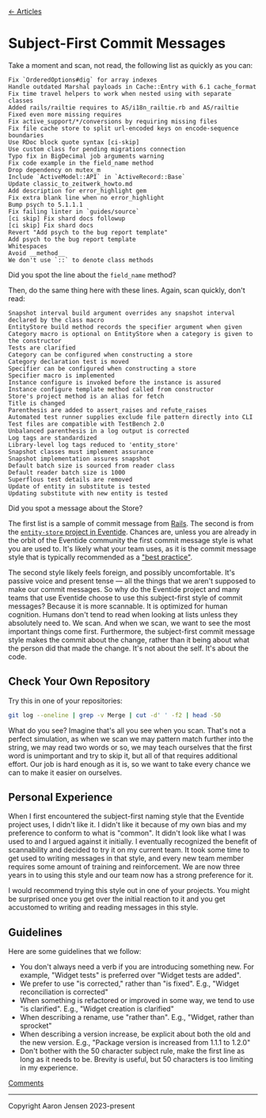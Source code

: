 [← Articles](README.md#articles)

# Subject-First Commit Messages

Take a moment and scan, not read, the following list as quickly as you can:

```
Fix `OrderedOptions#dig` for array indexes
Handle outdated Marshal payloads in Cache::Entry with 6.1 cache_format
Fix time travel helpers to work when nested using with separate classes
Added rails/railtie requires to AS/i18n_railtie.rb and AS/railtie
Fixed even more missing requires
Fix active_support/*/conversions by requiring missing files
Fix file cache store to split url-encoded keys on encode-sequence boundaries
Use RDoc block quote syntax [ci-skip]
Use custom class for pending migrations connection
Typo fix in BigDecimal job arguments warning
Fix code example in the field_name method
Drop dependency on mutex_m
Include `ActiveModel::API` in `ActiveRecord::Base`
Update classic_to_zeitwerk_howto.md
Add description for error_highlight gem
Fix extra blank line when no error_highlight
Bump psych to 5.1.1.1
Fix failing linter in `guides/source`
[ci skip] Fix shard docs followup
[ci skip] Fix shard docs
Revert "Add psych to the bug report template"
Add psych to the bug report template
Whitespaces
Avoid __method__
We don't use `::` to denote class methods
```

Did you spot the line about the `field_name` method?

Then, do the same thing here with these lines. Again, scan quickly, don't read:

```
Snapshot interval build argument overrides any snapshot interval declared by the class macro
EntityStore build method records the specifier argument when given
Category macro is optional on EntityStore when a category is given to the constructor
Tests are clarified
Category can be configured when constructing a store
Category declaration test is moved
Specifier can be configured when constructing a store
Specifier macro is implemented
Instance configure is invoked before the instance is assured
Instance configure template method called from constructor
Store's project method is an alias for fetch
Title is changed
Parenthesis are added to assert_raises and refute_raises
Automated test runner supplies exclude file pattern directly into CLI
Test files are compatible with TestBench 2.0
Unbalanced parenthesis in a log output is corrected
Log tags are standardized
Library-level log tags reduced to 'entity_store'
Snapshot classes must implement assurance
Snapshot implementation assures snapshot
Default batch size is sourced from reader class
Default reader batch size is 1000
Superflous test details are removed
Update of entity in substitute is tested
Updating substitute with new entity is tested
```

Did you spot a message about the Store?

The first list is a sample of commit message from [Rails](https://github.com/rails/rails). The second is from the [`entity-store` project in Eventide](https://github.com/eventide-project/entity-store). Chances are, unless you are already in the orbit of the Eventide community the first commit message style is what you are used to. It's likely what your team uses, as it is the commit message style that is typically recommended as a ["best practice"](./best-practices.md).

The second style likely feels foreign, and possibly uncomfortable. It's passive voice and present tense &mdash; all the things that we aren't supposed to make our commit messages. So why do the Eventide project and many teams that use Eventide choose to use this subject-first style of commit messages? Because it is more scannable. It is optimized for human cognition. Humans don't tend to read when looking at lists unless they absolutely need to. We scan. And when we scan, we want to see the most important things come first. Furthermore, the subject-first commit message style makes the commit about the change, rather than it being about what the person did that made the change. It's not about the self. It's about the code.

## Check Your Own Repository

Try this in one of your repositories:

```sh
git log --oneline | grep -v Merge | cut -d' ' -f2 | head -50
```

What do you see? Imagine that's all you see when you scan. That's not a perfect simulation, as when we scan we may pattern match further into the string, we may read two words or so, we may teach ourselves that the first word is unimportant and try to skip it, but all of that requires additional effort. Our job is hard enough as it is, so we want to take every chance we can to make it easier on ourselves.

## Personal Experience

When I first encountered the subject-first naming style that the Eventide project uses, I didn't like it. I didn't like it because of my own bias and my preference to conform to what is "common". It didn't look like what I was used to and I argued against it initially. I eventually recognized the benefit of scannability and decided to try it on my current team. It took some time to get used to writing messages in that style, and every new team member requires some amount of training and reinforcement. We are now three years in to using this style and our team now has a strong preference for it.

I would recommend trying this style out in one of your projects. You might be surprised once you get over the initial reaction to it and you get accustomed to writing and reading messages in this style.

## Guidelines

Here are some guidelines that we follow:

- You don't always need a verb if you are introducing something new. For example, "Widget tests" is preferred over "Widget tests are added".
- We prefer to use "is corrected," rather than "is fixed". E.g., "Widget reconciliation is corrected"
- When something is refactored or improved in some way, we tend to use "is clarified". E.g., "Widget creation is clarified"
- When describing a rename, use "rather than". E.g., "Widget, rather than sprocket"
- When describing a version increase, be explicit about both the old and the new version. E.g., "Package version is increased from 1.1.1 to 1.2.0"
- Don't bother with the 50 character subject rule, make the first line as long as it needs to be. Brevity is useful, but 50 characters is too limiting in my experience.

[Comments](https://github.com/aaronjensen/software-development/discussions/4)

---

Copyright Aaron Jensen 2023-present
